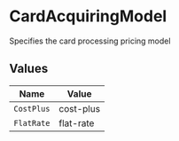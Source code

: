 # CardAcquiringModel

Specifies the card processing pricing model


## Values

| Name       | Value      |
| ---------- | ---------- |
| `CostPlus` | cost-plus  |
| `FlatRate` | flat-rate  |